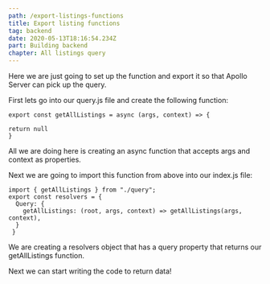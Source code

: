 ```yaml
---
path: /export-listings-functions
title: Export listing functions
tag: backend
date: 2020-05-13T18:16:54.234Z
part: Building backend
chapter: All listings query
---
```

Here we are just going to set up the function and export it so that Apollo Server can pick up the query.

First lets go into our query.js file and create the following function:

```
export const getAllListings = async (args, context) => {

return null
}
```

All we are doing here is creating an async function that accepts args and context as properties.

Next we are going to import this function from above into our index.js file:

```
import { getAllListings } from "./query";
export const resolvers = {
  Query: {
    getAllListings: (root, args, context) => getAllListings(args, context),
  }
 }
```

 We are creating a resolvers object that has a query property that returns our getAllListings function.

Next we can start writing the code to return data!